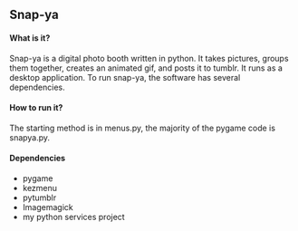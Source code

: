 ## Snap-ya

#### What is it?

Snap-ya is a digital photo booth written in python. It takes pictures, groups them together, creates an animated gif, and posts it to tumblr. It runs as a desktop application. 
To run snap-ya, the software has several dependencies. 

#### How to run it?

The starting method is in menus.py, the majority of the pygame code is snapya.py.  

#### Dependencies

* pygame
* kezmenu
* pytumblr
* Imagemagick
* my python services project
